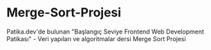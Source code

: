 # Merge-Sort-Projesi
Patika.dev'de bulunan "Başlangıç Seviye Frontend Web Development Patikası" - Veri yapıları ve algoritmalar dersi Merge Sort Projesi
